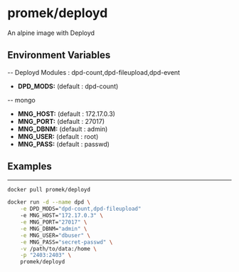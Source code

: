 # promek/deployd

An alpine image with Deployd 

## Environment Variables

 -- Deployd Modules : dpd-count,dpd-fileupload,dpd-event
* **DPD_MODS:** (default : dpd-count)
 
 -- mongo 

* **MNG_HOST:** (default : 172.17.0.3)
* **MNG_PORT:** (default : 27017)
* **MNG_DBNM:** (default : admin)
* **MNG_USER:** (default : root)
* **MNG_PASS:** (default : passwd)


## Examples

-----------------------
```bash
docker pull promek/deployd

docker run -d --name dpd \
    -e DPD_MODS="dpd-count,dpd-fileupload"
    -e MNG_HOST="172.17.0.3" \
    -e MNG_PORT="27017" \
    -e MNG_DBNM="admin" \
    -e MNG_USER="dbuser" \
    -e MNG_PASS="secret-passwd" \
    -v /path/to/data:/home \
    -p "2403:2403" \
    promek/deployd
```

